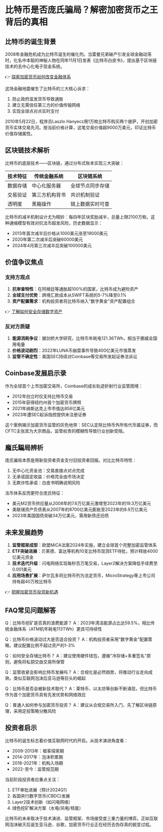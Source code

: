 # 比特币是否庞氏骗局？解密加密货币之王背后的真相

## 比特币的诞生背景

2008年金融危机成为比特币诞生的催化剂。当雷曼兄弟破产引发全球金融动荡时，化名中本聪的神秘人物在同年11月1日发表《比特币白皮书》，提出基于区块链技术的去中心化电子现金系统。

👉 [探索加密货币如何改变金融体系](https://bit.ly/okx_welcome)

这场金融地震催生了比特币的三大核心诉求：
1. 防止政府滥发货币导致通胀
2. 建立无需信任第三方的价值传输网络
3. 实现全球点对点实时支付

2010年5月22日，程序员Laszlo Hanyecz用1万枚比特币购买两个披萨，开创加密货币实体交易先河。按当前价格计算，这笔交易价值超9000万美元，印证比特币价值存储属性。

## 区块链技术解析

比特币的底层技术——区块链，通过分布式账本实现三大突破：

| 技术特征       | 传统金融系统       | 区块链系统         |
|----------------|------------------|------------------|
| 数据存储       | 中心化服务器      | 全球节点同步存储   |
| 交易验证       | 第三方机构背书    | 共识机制验证       |
| 透明度         | 黑箱操作          | 链上数据实时可查   |

比特币的减半机制设计尤为精妙：每四年区块奖励减半，总量上限2100万枚。这种通缩模型有效对抗法币超发风险，历史数据显示：
- 2013年首次减半后价格从1000美元涨至19000美元
- 2020年第二次减半后突破60000美元
- 2024年4月第三次减半后突破100000美元

## 价值争议焦点

### 支持方观点
1. **抗审查特性**：在阿根廷等通胀超100%的国家，比特币成为避险资产
2. **全球支付优势**：跨境汇款成本从SWIFT系统的5-7%降至0.1%
3. **资产配置需求**：机构投资者将比特币纳入"数字黄金"资产配置组合

👉 [了解如何安全存储数字资产](https://bit.ly/okx_welcome)

### 反对方质疑
1. **能源消耗争议**：据剑桥大学研究，比特币年耗电121.36TWh，相当于挪威全国用电量
2. **价格波动剧烈**：2022年LUNA币崩盘事件导致400亿美元市值蒸发
3. **监管不确定性**：美国SEC持续对Coinbase等交易所发起证券法诉讼

## Coinbase发展启示录

作为全球首个上市加密交易所，Coinbase的成长轨迹折射行业监管困境：
- 2012年创立时仅支持比特币交易
- 2015年获得纽约州首个加密货币牌照
- 2021年纳斯达克上市市值达858亿美元
- 2023年遭SEC起诉指控提供未注册证券

这个案例揭示加密货币监管的灰色地带：SEC认定除比特币外所有代币属证券，而CFTC主张其为大宗商品，监管权责的模糊性导致行业创新受阻。

## 龐氏騙局辨析

庞氏骗局本质是用新投资者资金支付旧投资者回报。对比比特币特性：
1. 无中心化资金池：交易直接点对点完成
2. 无承诺固定收益：价格完全由市场决定
3. 无欺诈性承诺：白皮书明确说明风险

法币体系反而更符合庞氏特征：
- 美元M2货币供应量从2008年的7.6万亿美元激增至2023年的19.3万亿美元
- 美联储资产负债表从2007年的8700亿美元膨胀至2023年的8.9万亿美元
- 2023年美国国债突破34万亿美元，需用新债还旧债

## 未来发展趋势

1. **监管框架成型**：欧盟MiCA法案2024年实施，建立全球首个完整加密监管体系
2. **ETF突破进展**：贝莱德、富达等机构10支比特币现货ETF待批，预计释放4000亿美元资金
3. **技术迭代升级**：闪电网络实现每秒百万笔交易，Layer2解决方案降低手续费至0.001美元
4. **应用场景扩展**：萨尔瓦多将比特币列为法定货币，MicroStrategy等上市公司持有超40万枚比特币

👉 [把握加密货币投资新机遇](https://bit.ly/okx_welcome)

## FAQ常见问题解答

Q：比特币挖矿是否真的浪费能源？
A：2023年清洁能源占比达59.5%，相比传统金融体系（ATM机年耗电113TWh）更具可持续性

Q：比特币价格波动过大是否适合投资？
A：机构投资者采用"数字黄金"配置策略，建议配置比例不超过资产的1-3%

Q：如何安全存储比特币？
A：建议使用硬件钱包，遵循"冷存储+多重签名"原则，避免将私钥交由交易所保管

Q：监管收紧会影响比特币发展吗？
A：合规化是必然趋势，将推动行业走向成熟，类似互联网泡沫后亚马逊等巨头的崛起

Q：比特币是否会被新技术取代？
A：莱特币、以太坊等创新不断涌现，但比特币作为首个加密货币具有先发优势和网络效应

Q：普通人如何参与加密货币投资？
A：建议从合规交易所入门，先了解区块链原理，采用定投策略分散风险

## 投资者启示

比特币的诞生标志着价值互联网时代的开启。从技术演进角度看：
- 2009-2013年：极客探索期
- 2014-2017年：泡沫积累期
- 2018-2021年：机构入场期
- 2022-至今：监管规范期

当前阶段投资者应重点关注：
1. ETF审批进展（预计2024Q1）
2. 各国央行数字货币(CBDC)发展
3. Layer2技术创新（如闪电网络）
4. 绿色挖矿解决方案（水电/风电/核能）

比特币的未来取决于技术演进、监管框架、市场接受度三重力量的博弈。正如互联网泡沫破灭后诞生亚马逊、谷歌，加密货币行业正在经历去伪存真的蜕变过程。